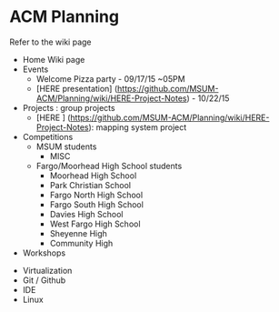 # ACM Planning

Refer to the wiki page
+ Home Wiki page
+ Events
  - Welcome Pizza party - 09/17/15 ~05PM
  - [HERE presentation] (https://github.com/MSUM-ACM/Planning/wiki/HERE-Project-Notes) - 10/22/15
+ Projects          : group projects 
  - [HERE ] (https://github.com/MSUM-ACM/Planning/wiki/HERE-Project-Notes): mapping system project
+ Competitions
  - MSUM students
    - MISC
  - Fargo/Moorhead High School students
    - Moorhead High School
    - Park Christian School
    - Fargo North High School
    - Fargo South High School
    - Davies High School
    - West Fargo High School
    - Sheyenne High
    - Community High
+ Workshops
 - Virtualization
 - Git / Github
 - IDE
 - Linux

